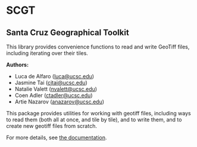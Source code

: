 # SCGT

## Santa Cruz Geographical Toolkit

This library provides convenience functions to read and write GeoTiff files, 
including iterating over their tiles. 

**Authors:**

* Luca de Alfaro (luca@ucsc.edu)
* Jasmine Tai (cjtai@ucsc.edu)
* Natalie Valett (nvalett@ucsc.edu)
* Coen Adler (ctadler@ucsc.edu)
* Artie Nazarov (anazarov@ucsc.edu)

This package provides utilities for working with geotiff files, including 
ways to read them (both all at once, and tile by tile), and to write them, 
and to create new geotiff files from scratch. 

For more details, see [the documentation](Documentation.md).

